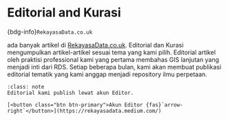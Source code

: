 # Editorial and Kurasi

{bdg-info}`RekayasaData.co.uk` 

ada banyak artikel di [RekayasaData.co.uk](https://rekayasadata.co.uk). Editorial dan Kurasi mengumpulkan artikel-artikel sesuai tema yang kami pilih. Editorial artikel oleh praktisi professional kami yang pertama membahas GIS lanjutan yang menjadi inti dari RDS. Setiap beberapa bulan, kami akan membuat publikasi editorial tematik yang kami anggap menjadi repository ilmu perpetaan.

```{admonition} Kunjungi
:class: note
Editorial kami publish lewat akun Editor.

[<button class="btn btn-primary">Akun Editor {fas}`arrow-right`</button>](https://rekayasadata.medium.com/)
```